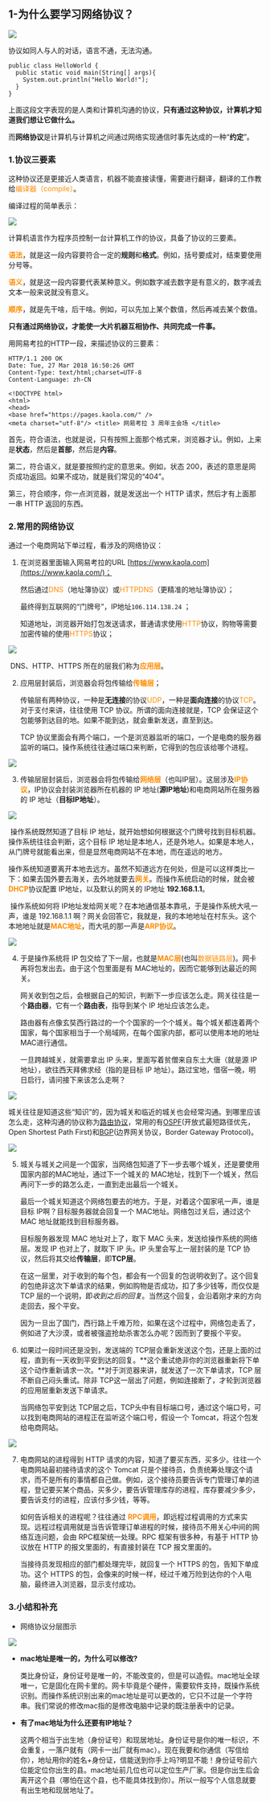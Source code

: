 ## 1-为什么要学习网络协议？

![](images/NetworkProtocol-01-11.jpg)

协议如同人与人的对话，语言不通，无法沟通。

```
public class HelloWorld {
  public static void main(String[] args){
    System.out.println("Hello World!");
  }
}
```

上面这段文字表现的是人类和计算机沟通的协议，**只有通过这种协议，计算机才知道我们想让它做什么。**

而**网络协议**是计算机与计算机之间通过网络实现通信时事先达成的一种“**约定**”。

### 1.协议三要素

这种协议还是更接近人类语言，机器不能直接读懂，需要进行翻译，翻译的工作教给<font color=#FF8C00>编译器（compile）</font>。

编译过程的简单表示：

![](images/NetworkProtocol-01-01.png)

计算机语言作为程序员控制一台计算机工作的协议，具备了协议的三要素。

<font color=#FF8C00>**语法**</font>，就是这一段内容要符合一定的**规则**和**格式**。例如，括号要成对，结束要使用分号等。 

<font color=#FF8C00>**语义**</font>，就是这一段内容要代表某种意义。例如数字减去数字是有意义的，数字减去文本一般来说就没有意义。 

<font color=#FF8C00>**顺序**</font>，就是先干啥，后干啥。例如，可以先加上某个数值，然后再减去某个数值。 

**只有通过网络协议，才能使一大片机器互相协作、共同完成一件事。**

用网易考拉的HTTP一段，来描述协议的三要素：

```
HTTP/1.1 200 OK
Date: Tue, 27 Mar 2018 16:50:26 GMT
Content-Type: text/html;charset=UTF-8
Content-Language: zh-CN
 
<!DOCTYPE html>
<html>
<head>
<base href="https://pages.kaola.com/" />
<meta charset="utf-8"/> <title> 网易考拉 3 周年主会场 </title>
```

首先，符合语法，也就是说，只有按照上面那个格式来，浏览器才认。例如，上来是**状态**，然后是**首部**，然后是**内容**。 

第二，符合语义，就是要按照约定的意思来。例如，状态 200，表述的意思是网页成功返回。如果不成功，就是我们常见的“404”。 

第三，符合顺序，你一点浏览器，就是发送出一个 HTTP 请求，然后才有上面那一串 HTTP 返回的东西。 



### 2.常用的网络协议

通过一个电商网站下单过程，看涉及的网络协议：

1. 在浏览器里面输入网易考拉的URL [https://www.kaola.com](https://www.kaola.com/)；

   然后通过<font color=#FF8C00>DNS</font>（地址簿协议）或<font color=#FF8C00>HTTPDNS</font>（更精准的地址簿协议）；

   最终得到互联网的“门牌号”，IP地址`106.114.138.24` ；

   知道地址，浏览器开始打包发送请求，普通请求使用<font color=#FF8C00>HTTP</font>协议，购物等需要加密传输的使用<font color=#FF8C00>HTTPS</font>协议；

![](images/NetworkProtocol-01-03.jpg)

​	DNS、HTTP、HTTPS 所在的层我们称为<font color=#FF8C00>**应用层**</font>。

2. 应用层封装后，浏览器会将包传输给<font color=#FF8C00>**传输层**</font>；

   传输层有两种协议，一种是**无连接**的协议<font color=#FF8C00>UDP</font>，一种是**面向连接**的协议<font color=#FF8C00>TCP</font>。对于支付来讲，往往使用 TCP 协议。所谓的面向连接就是，TCP 会保证这个包能够到达目的地。如果不能到达，就会重新发送，直至到达。

   TCP 协议里面会有两个端口，一个是浏览器监听的端口，一个是电商的服务器监听的端口。操作系统往往通过端口来判断，它得到的包应该给哪个进程。

![](images/NetworkProtocol-01-04.jpg)

3. 传输层层封装后，浏览器会将包传输给<font color=#FF8C00>**网络层**</font>（也叫IP层）。这层涉及<font color=#FF8C00>**IP协议**</font>，IP协议会封装浏览器所在机器的 IP 地址(**源IP地址**)和电商网站所在服务器的 IP 地址（**目标IP地址**）。

![](images/NetworkProtocol-01-05.jpg)

​	操作系统既然知道了目标 IP 地址，就开始想如何根据这个门牌号找到目标机器。操作系统往往会判断，这个目标 IP 地址是本地人，还是外地人。如果是本地人，从门牌号就能看出来，但是显然电商网站不在本地，而在遥远的地方。 

​	操作系统知道要离开本地去远方。虽然不知道远方在何处，但是可以这样类比一下：如果去国外要去海关，去外地就要去<font color=#FF8C00>**网关**</font>。而操作系统启动的时候，就会被<font color=#FF8C00>**DHCP**</font>协议配置 IP地址，以及默认的网关的 IP地址 **192.168.1.1**。 

​	操作系统如何将 IP地址发给网关呢？在本地通信基本靠吼，于是操作系统大吼一声，谁是 192.168.1.1 啊？网关会回答它，我就是，我的本地地址在村东头。这个本地地址就是<font color=#FF8C00>**MAC地址**</font>，而大吼的那一声是<font color=#FF8C00>**ARP协议**</font>。 

![](images/NetworkProtocol-01-06.jpg)

4. 于是操作系统将 IP 包交给了下一层，也就是<font color=#FF8C00>**MAC层**</font>(也叫<font color=#FF8C00>数据链路层</font>)。网卡再将包发出去。由于这个包里面是有 MAC地址的，因而它能够到达最近的网关。 

   网关收到包之后，会根据自己的知识，判断下一步应该怎么走。网关往往是一个**路由器**，它有一个**路由表**，指导到某个 IP 地址应该怎么走。 

   路由器有点像玄奘西行路过的一个个国家的一个个城关。每个城关都连着两个国家，每个国家相当于一个局域网，在每个国家内部，都可以使用本地的地址MAC进行通信。 

   一旦跨越城关，就需要拿出 IP 头来，里面写着贫僧来自东土大唐（就是源 IP 地址），欲往西天拜佛求经（指的是目标 IP 地址）。路过宝地，借宿一晚，明日启行，请问接下来该怎么走啊？ 

![](images/NetworkProtocol-01-07.jpg)

​	城关往往是知道这些“知识”的，因为城关和临近的城关也会经常沟通。到哪里应该怎么走，这种沟通的协议称为<font color=#FF8C00>[路由协议](https://zh.wikipedia.org/wiki/路由协议)</font>，常用的有[OSPF](https://zh.wikipedia.org/wiki/开放式最短路径优先)(开放式最短路径优先，Open Shortest Path First)和[BGP](https://zh.wikipedia.org/wiki/边界网关协议)(边界网关协议，Border Gateway Protocol)。

![](images/NetworkProtocol-01-08.jpg)

5. 城关与城关之间是一个国家，当网络包知道了下一步去哪个城关，还是要使用国家内部的MAC地址，通过下一个城关的 MAC地址，找到下一个城关，然后再问下一步的路怎么走，一直到走出最后一个城关。 

   最后一个城关知道这个网络包要去的地方。于是，对着这个国家吼一声，谁是目标 IP啊？目标服务器就会回复一个 MAC地址。网络包过关后，通过这个 MAC 地址就能找到目标服务器。 

   目标服务器发现 MAC 地址对上了，取下 MAC 头来，发送给操作系统的网络层。发现 IP 也对上了，就取下 IP 头。IP 头里会写上一层封装的是 TCP 协议，然后将其交给**传输层**，即**TCP层**。 

   在这一层里，对于收到的每个包，都会有一个回复的包说明收到了。这个回复的包绝非这次下单请求的结果，例如购物是否成功，扣了多少钱等，而仅仅是 TCP 层的一个说明，即*收到之后的回复*。当然这个回复，会沿着刚才来的方向走回去，报个平安。 

   因为一旦出了国门，西行路上千难万险，如果在这个过程中，网络包走丢了，例如进了大沙漠，或者被强盗抢劫杀害怎么办呢？因而到了要报个平安。 

6. 如果过一段时间还是没到，发送端的 TCP层会重新发送这个包，还是上面的过程，直到有一天收到平安到达的回复。**这个重试绝非你的浏览器重新将下单这个动作重新请求一次。**对于浏览器来讲，就发送了一次下单请求，TCP 层不断自己闷头重试。除非 TCP这一层出了问题，例如连接断了，才轮到浏览器的应用层重新发送下单请求。 

   当网络包平安到达 TCP层之后，TCP头中有目标端口号，通过这个端口号，可以找到电商网站的进程正在监听这个端口号，假设一个 Tomcat，将这个包发给电商网站。 

![](images/NetworkProtocol-01-09.jpg)

7. 电商网站的进程得到 HTTP 请求的内容，知道了要买东西，买多少。往往一个电商网站最初接待请求的这个 Tomcat 只是个接待员，负责统筹处理这个请求，而不是所有的事情都自己做。例如，这个接待员要告诉专门管理订单的进程，登记要买某个商品，买多少，要告诉管理库存的进程，库存要减少多少，要告诉支付的进程，应该付多少钱，等等。 

   如何告诉相关的进程呢？往往通过<font color=#FF8C00> **RPC调用**</font>，即远程过程调用的方式来实现。远程过程调用就是当告诉管理订单进程的时候，接待员不用关心中间的网络互连问题，会由 RPC框架统一处理。RPC 框架有很多种，有基于 HTTP 协议放在 HTTP 的报文里面的，有直接封装在 TCP 报文里面的。 

   当接待员发现相应的部门都处理完毕，就回复一个 HTTPS 的包，告知下单成功。这个 HTTPS 的包，会像来的时候一样，经过千难万险到达你的个人电脑，最终进入浏览器，显示支付成功。 



### 3.小结和补充

- 网络协议分层图示

![](images/NetworkProtocol-01-10.jpg)



- **mac地址是唯一的，为什么可以修改?**  

   类比身份证，身份证号是唯一的，不能改变的，但是可以造假。mac地址全球唯一，它是固化在网卡里的。网卡毕竟是个硬件，需要软件支持，既操作系统识别。而操作系统识别出来的mac地址是可以更改的，它只不过是一个字符串。我们常说的修改mac指的是修改电脑中记录的既注册表中的记录。

-  **有了mac地址为什么还要有IP地址？** 

   这两个相当于出生地（身份证号）和现居地址。身份证号是你的唯一标识，不会重复，一落户就有（网卡一出厂就有mac）。现在我要和你通信（写信给你），地址用你的姓名+身份证，信能送到你手上吗?明显不能！身份证号前六位能定位你出生的县。mac地址前几位也可以定位生产厂家。但是你出生后会离开这个县（哪怕在这个县，也不能具体找到你）。所以一般写个人信息就要有出生地和现居地址了。

